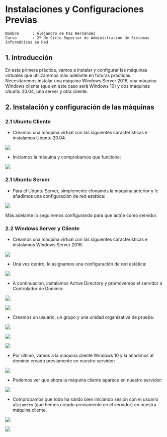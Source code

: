 
# Instalaciones y Configuraciones Previas

```
Nombre      : Alejandro de Paz Hernández
Curso       : 2º de Ciclo Superior de Administración de Sistemas Informáticos en Red
```

## 1. Introducción

En esta primera práctica, vamos a instalar y configurar las máquinas virtuales que utilizaremos más adelante en futuras prácticas. Necesitaremos instalar una máquina Windows Server 2016, una máquina Windows cliente (que en este caso será Windows 10) y dos máquinas Ubuntu 20.04, una server y otra cliente.

## 2. Instalación y configuración de las máquinas

### 2.1 Ubuntu Cliente

- Creamos una máquina virtual con las siguientes características e instalamos Ubuntu 20.04.

![](img/10.png)

- Iniciamos la máquina y comprobamos que funciona:

![](img/12.png)

### 2.1 Ubuntu Server

- Para el Ubuntu Server, simplemente clonamos la máquina anterior y le añadimos una configuración de red estática:

![](img/11.png)

Más adelante lo seguiremos configurando para que actúe como servidor.

### 2.2 Windows Server y Cliente

- Creamos una máquina virtual con las siguientes características e instalamos Windows Server 2016:

![](img/13.png)

- Una vez dentro, le asignamos una configuración de red estática:

![](img/1.png)

- A continuación, instalamos Active Directory y promovemos el servidor a Controlador de Dominio:

![](img/3.png)

![](img/4.png)

- Creamos un usuario, un grupo y una unidad organizativa de prueba:

![](img/6.png)

![](img/7.png)

![](img/18.png)

- Por último, vamos a la máquina cliente Windows 10 y la añadimos al dominio creado previamente en nuestro servidor:

![](img/8.png)

- Podemos ver que ahora la máquina cliente aparece en nuestro servidor:

![](img/15.png)

- Comprobamos que todo ha salido bien iniciando sesión con el usuario `alejandro` (que hemos creado previamente en el servidor) en nuestra máquina cliente.

![](img/9.png)

![](img/16.png)
